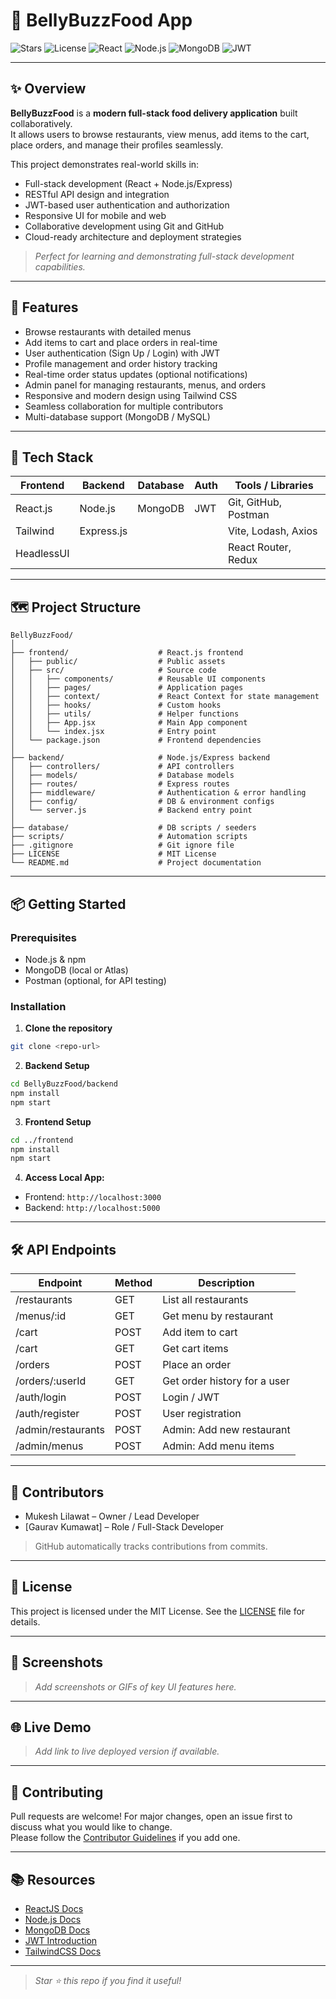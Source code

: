 # 🍔 BellyBuzzFood App

![Stars](https://img.shields.io/github/stars/<your-username>/BellyBuzzFood.svg?style=social)
![License](https://img.shields.io/badge/license-MIT-green.svg)
![React](https://img.shields.io/badge/Frontend-ReactJS-blue)
![Node.js](https://img.shields.io/badge/Backend-Node.js-green)
![MongoDB](https://img.shields.io/badge/Database-MongoDB-blue)
![JWT](https://img.shields.io/badge/Auth-JWT-orange)

---

## ✨ Overview

**BellyBuzzFood** is a **modern full-stack food delivery application** built collaboratively.  
It allows users to browse restaurants, view menus, add items to the cart, place orders, and manage their profiles seamlessly.  

This project demonstrates real-world skills in:

- Full-stack development (React + Node.js/Express)  
- RESTful API design and integration  
- JWT-based user authentication and authorization  
- Responsive UI for mobile and web  
- Collaborative development using Git and GitHub
- Cloud-ready architecture and deployment strategies

> _Perfect for learning and demonstrating full-stack development capabilities._

---

## 🚀 Features

- Browse restaurants with detailed menus  
- Add items to cart and place orders in real-time  
- User authentication (Sign Up / Login) with JWT  
- Profile management and order history tracking  
- Real-time order status updates (optional notifications)  
- Admin panel for managing restaurants, menus, and orders  
- Responsive and modern design using Tailwind CSS  
- Seamless collaboration for multiple contributors
- Multi-database support (MongoDB / MySQL)

---

## 🧩 Tech Stack

| Frontend   | Backend        | Database | Auth  | Tools / Libraries       |
|------------|---------------|----------|-------|------------------------|
| React.js   | Node.js        | MongoDB  | JWT   | Git, GitHub, Postman   |
| Tailwind   | Express.js     |          |       | Vite, Lodash, Axios    |
| HeadlessUI |                |          |       | React Router, Redux    |

---

## 🗺️ Project Structure

```
BellyBuzzFood/
│
├── frontend/                    # React.js frontend
│   ├── public/                  # Public assets
│   ├── src/                     # Source code
│   │   ├── components/          # Reusable UI components
│   │   ├── pages/               # Application pages
│   │   ├── context/             # React Context for state management
│   │   ├── hooks/               # Custom hooks
│   │   ├── utils/               # Helper functions
│   │   ├── App.jsx              # Main App component
│   │   └── index.jsx            # Entry point
│   └── package.json             # Frontend dependencies
│
├── backend/                     # Node.js/Express backend
│   ├── controllers/             # API controllers
│   ├── models/                  # Database models
│   ├── routes/                  # Express routes
│   ├── middleware/              # Authentication & error handling
│   ├── config/                  # DB & environment configs
│   └── server.js                # Backend entry point
│
├── database/                    # DB scripts / seeders
├── scripts/                     # Automation scripts
├── .gitignore                   # Git ignore file
├── LICENSE                      # MIT License
└── README.md                    # Project documentation
```

---

## 📦 Getting Started

### Prerequisites

- Node.js & npm  
- MongoDB (local or Atlas)  
- Postman (optional, for API testing)  

### Installation

1. **Clone the repository**  
```bash
git clone <repo-url>
```

2. **Backend Setup**  
```bash
cd BellyBuzzFood/backend
npm install
npm start
```

3. **Frontend Setup**  
```bash
cd ../frontend
npm install
npm start
```

4. **Access Local App:**  
- Frontend: `http://localhost:3000`  
- Backend: `http://localhost:5000`  

---

## 🛠️ API Endpoints

| Endpoint           | Method | Description                       |
|-------------------|--------|----------------------------------|
| /restaurants       | GET    | List all restaurants             |
| /menus/:id         | GET    | Get menu by restaurant           |
| /cart              | POST   | Add item to cart                 |
| /cart              | GET    | Get cart items                   |
| /orders            | POST   | Place an order                   |
| /orders/:userId    | GET    | Get order history for a user     |
| /auth/login        | POST   | Login / JWT                      |
| /auth/register     | POST   | User registration                |
| /admin/restaurants | POST   | Admin: Add new restaurant        |
| /admin/menus       | POST   | Admin: Add menu items            |

---

## 👤 Contributors

- Mukesh Lilawat – Owner / Lead Developer  
- [Gaurav Kumawat] – Role / Full-Stack Developer    

> GitHub automatically tracks contributions from commits.

---

## 📝 License

This project is licensed under the MIT License. See the [LICENSE](LICENSE) file for details.

---

## 🎨 Screenshots

> _Add screenshots or GIFs of key UI features here._

---

## 🌐 Live Demo

> _Add link to live deployed version if available._

---

## 🤝 Contributing

Pull requests are welcome! For major changes, open an issue first to discuss what you would like to change.  
Please follow the [Contributor Guidelines](CONTRIBUTING.md) if you add one.

---

## 📚 Resources

- [ReactJS Docs](https://reactjs.org/)  
- [Node.js Docs](https://nodejs.org/en/docs/)  
- [MongoDB Docs](https://www.mongodb.com/docs/)  
- [JWT Introduction](https://jwt.io/introduction/)  
- [TailwindCSS Docs](https://tailwindcss.com/docs)  

---

> _Star ⭐ this repo if you find it useful!_
